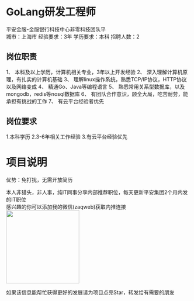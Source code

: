 # GoLang研发工程师
平安金服-金服银行科技中心非零科技团队平  
城市：上海市 经验要求：3年 学历要求：本科  招聘人数：2

## 岗位职责
1、	本科及以上学历，计算机相关专业，3年以上开发经验
 2、	深入理解计算机原理，有扎实的计算机基础
 3、	理解linux操作系统，熟悉TCP/IP协议，HTTP协议以及网络变成
 4、	精通Go、Java等编程语言
 5、	熟悉常用关系型数据库，以及mongodb，redis等nosql数据库
 6、	有团队合作意识，顾全大局，吃苦耐劳，能承担有挑战的工作
 7、	有云平台经验者优先

## 岗位要求
1.本科学历
 2.3-6年相关工作经验
 3.有云平台经验优先

# 项目说明

优势：免打扰，无需开放简历

本人非猎头，非人事，纯IT同事分享内部推荐职位，每天更新平安集团2个月内发的IT职位  
感兴趣的你可以添加我的微信(zaqweb)获取内推连接  
<img src="https://github.com/zaqweb/PA-IT-JOBS/blob/master/WechatICode.jpeg"  height="200" width="200">

如果该信息能帮忙获得更好的发展请为项目点亮Star，转发给有需要的朋友




